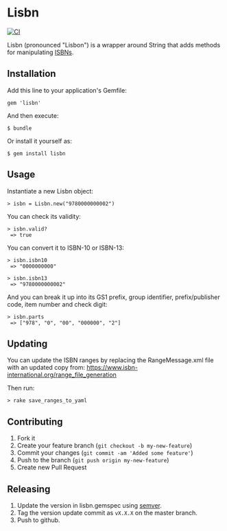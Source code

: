 # Lisbn

[![CI](https://github.com/ragalie/lisbn/actions/workflows/ruby.yml/badge.svg)](https://github.com/ragalie/lisbn/actions/workflows/ruby.yml)

Lisbn (pronounced "Lisbon") is a wrapper around String that adds methods for manipulating
[ISBNs](http://en.wikipedia.org/wiki/International_Standard_Book_Number).

## Installation

Add this line to your application's Gemfile:

    gem 'lisbn'

And then execute:

    $ bundle

Or install it yourself as:

    $ gem install lisbn

## Usage

Instantiate a new Lisbn object:

    > isbn = Lisbn.new("9780000000002")

You can check its validity:

    > isbn.valid?
     => true

You can convert it to ISBN-10 or ISBN-13:

    > isbn.isbn10
     => "0000000000"

    > isbn.isbn13
     => "9780000000002"

And you can break it up into its GS1 prefix, group identifier, prefix/publisher code,
item number and check digit:

    > isbn.parts
     => ["978", "0", "00", "000000", "2"]
     
## Updating

You can update the ISBN ranges by replacing the RangeMessage.xml file with an
updated copy from: https://www.isbn-international.org/range_file_generation

Then run:

    > rake save_ranges_to_yaml

## Contributing

1. Fork it
2. Create your feature branch (`git checkout -b my-new-feature`)
3. Commit your changes (`git commit -am 'Added some feature'`)
4. Push to the branch (`git push origin my-new-feature`)
5. Create new Pull Request

## Releasing

1. Update the version in lisbn.gemspec using [semver](https://semver.org).
2. Tag the version update commit as `vX.X.X` on the master branch.
3. Push to github.
